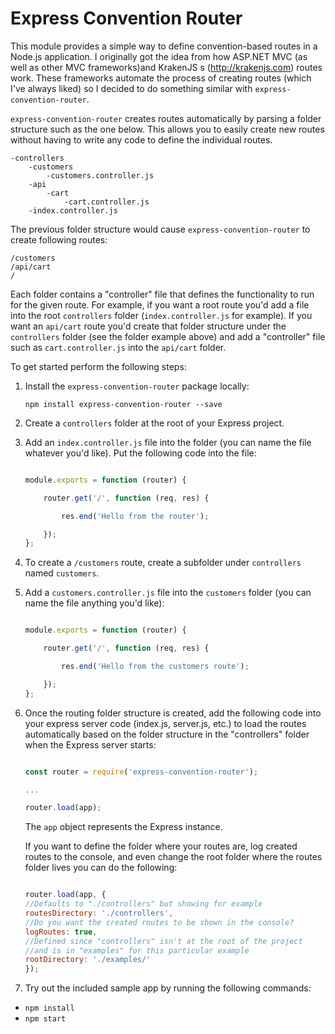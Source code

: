 # Express Convention Router

This module provides a simple way to define convention-based routes in a Node.js application. I originally got the idea from how ASP.NET MVC (as well as other MVC frameworks)and KrakenJS
s  (http://krakenjs.com) routes work. These frameworks automate the process of creating routes (which I've always liked) so I decided to do something similar with `express-convention-router`.

`express-convention-router` creates routes automatically by parsing a folder structure such as the one below. This allows you to easily create new routes without having to write any code to define the individual routes.

```
-controllers
    -customers
        -customers.controller.js
    -api
        -cart
            -cart.controller.js
    -index.controller.js
```

The previous folder structure would cause `express-convention-router` to create following routes:

```
/customers
/api/cart
/
```

Each folder contains a "controller" file that defines the functionality to run for the given route. For example, if you want a root route you'd add a file into the root `controllers` folder (`index.controller.js` for example). If you want an `api/cart` route you'd create that folder structure under the `controllers` folder (see the folder example above) and add a "controller" file such as `cart.controller.js` into the `api/cart` folder.

To get started perform the following steps:

1. Install the `express-convention-router` package locally:

    `npm install express-convention-router --save`

1. Create a `controllers` folder at the root of your Express project.

1. Add an `index.controller.js` file into the folder (you can name the file whatever you'd like). Put the following code into the file:

    ```JavaScript

    module.exports = function (router) {

        router.get('/', function (req, res) {

            res.end('Hello from the router');

        });
    };

    ```

1. To create a `/customers` route, create a subfolder under `controllers` named `customers`.

1. Add a `customers.controller.js` file into the `customers` folder (you can name the file anything you'd like):

    ```JavaScript

    module.exports = function (router) {

        router.get('/', function (req, res) {

            res.end('Hello from the customers route');

        });
    };

    ```

1. Once the routing folder structure is created, add the following code into your express server code (index.js, server.js, etc.) to load the routes automatically based on the
folder structure in the "controllers" folder when the Express server starts:

    ```JavaScript

    const router = require('express-convention-router');

    ...

    router.load(app);

    ```

    The `app` object represents the Express instance.

    If you want to define the folder where your routes are, log created routes to the console, 
    and even change the root folder where the routes folder lives you can do the following:

    ```JavaScript

    router.load(app, {
    //Defaults to "./controllers" but showing for example
    routesDirectory: './controllers', 
    //Do you want the created routes to be shown in the console?
    logRoutes: true, 
    //Defined since "controllers" isn't at the root of the project
    //and is in "examples" for this particular example
    rootDirectory: './examples/' 
    });

    ```


1. Try out the included sample app by running the following commands:
* `npm install`
* `npm start`

